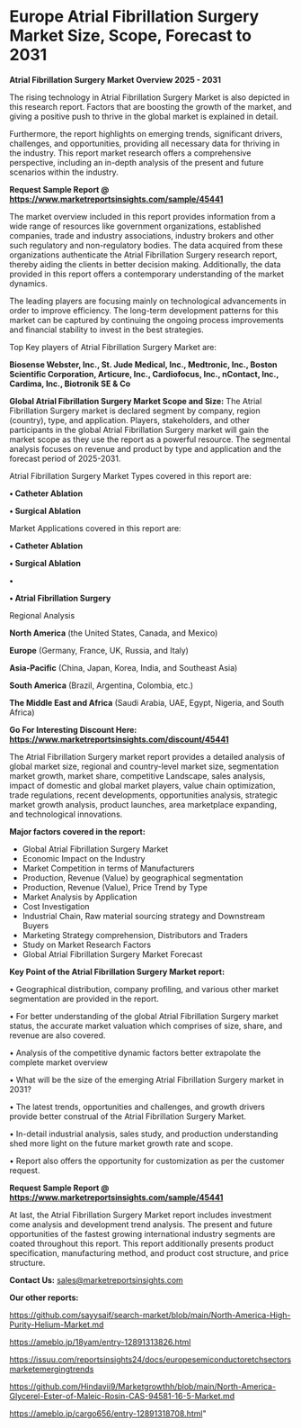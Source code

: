 # Europe Atrial Fibrillation Surgery Market Size, Scope, Forecast to 2031

<Strong> Atrial Fibrillation Surgery Market Overview 2025 - 2031</strong>

The rising technology in Atrial Fibrillation Surgery Market is also depicted in this research report. Factors that are boosting the growth of the market, and giving a positive push to thrive in the global market is explained in detail.

Furthermore, the report highlights on emerging trends, significant drivers, challenges, and opportunities, providing all necessary data for thriving in the industry. This report market research offers a comprehensive perspective, including an in-depth analysis of the present and future scenarios within the industry.

<strong>Request Sample Report @ <a href=https://www.marketreportsinsights.com/sample/45441>https://www.marketreportsinsights.com/sample/45441</a></strong>

The market overview included in this report provides information from a wide range of resources like government organizations, established companies, trade and industry associations, industry brokers and other such regulatory and non-regulatory bodies. The data acquired from these organizations authenticate the Atrial Fibrillation Surgery research report, thereby aiding the clients in better decision making. Additionally, the data provided in this report offers a contemporary understanding of the market dynamics.

The leading players are focusing mainly on technological advancements in order to improve efficiency. The long-term development patterns for this market can be captured by continuing the ongoing process improvements and financial stability to invest in the best strategies.

Top Key players of Atrial Fibrillation Surgery Market are:

<strong>Biosense Webster, Inc., St. Jude Medical, Inc., Medtronic, Inc., Boston Scientific Corporation, Articure, Inc., Cardiofocus, Inc., nContact, Inc., Cardima, Inc., Biotronik SE & Co</strong>

<strong><b>Global Atrial Fibrillation Surgery Market Scope and Size:</b></strong>
The Atrial Fibrillation Surgery market is declared segment by company, region (country), type, and application. Players, stakeholders, and other participants in the global Atrial Fibrillation Surgery market will gain the market scope as they use the report as a powerful resource. The segmental analysis focuses on revenue and product by type and application and the forecast period of 2025-2031.

Atrial Fibrillation Surgery Market Types covered in this report are:

<strong>•  Catheter Ablation

•  Surgical Ablation</strong>

Market Applications covered in this report are:

<strong>•  Catheter Ablation

•  Surgical Ablation

•  

•  Atrial Fibrillation Surgery</strong> 

Regional Analysis

<strong>North America</strong> (the United States, Canada, and Mexico)

<strong>Europe</strong> (Germany, France, UK, Russia, and Italy)

<strong>Asia-Pacific</strong> (China, Japan, Korea, India, and Southeast Asia)

<strong>South America</strong> (Brazil, Argentina, Colombia, etc.)

<strong>The Middle East and Africa</strong> (Saudi Arabia, UAE, Egypt, Nigeria, and South Africa)

<strong>Go For Interesting Discount Here: <a href=https://www.marketreportsinsights.com/discount/45441>https://www.marketreportsinsights.com/discount/45441</a></strong>

The Atrial Fibrillation Surgery market report provides a detailed analysis of global market size, regional and country-level market size, segmentation market growth, market share, competitive Landscape, sales analysis, impact of domestic and global market players, value chain optimization, trade regulations, recent developments, opportunities analysis, strategic market growth analysis, product launches, area marketplace expanding, and technological innovations.

<strong><b>Major factors covered in the report:</b></strong>
<ul>
  <li>Global Atrial Fibrillation Surgery Market </li>
  <li>Economic Impact on the Industry</li>
  <li>Market Competition in terms of Manufacturers</li>
  <li>Production, Revenue (Value) by geographical segmentation</li>
  <li>Production, Revenue (Value), Price Trend by Type</li>
  <li>Market Analysis by Application</li>
  <li>Cost Investigation</li>
  <li>Industrial Chain, Raw material sourcing strategy and Downstream Buyers</li>
  <li>Marketing Strategy comprehension, Distributors and Traders</li>
  <li>Study on Market Research Factors</li>
  <li>Global Atrial Fibrillation Surgery Market Forecast</li>
</ul>

<strong><b>Key Point of the Atrial Fibrillation Surgery Market report:</b></strong>

• Geographical distribution, company profiling, and various other market segmentation are provided in the report.

• For better understanding of the global Atrial Fibrillation Surgery market status, the accurate market valuation which comprises of size, share, and revenue are also covered.

• Analysis of the competitive dynamic factors better extrapolate the complete market overview

• What will be the size of the emerging Atrial Fibrillation Surgery market in 2031?

• The latest trends, opportunities and challenges, and growth drivers provide better construal of the Atrial Fibrillation Surgery Market.

• In-detail industrial analysis, sales study, and production understanding shed more light on the future market growth rate and scope.

• Report also offers the opportunity for customization as per the customer request.

<strong>Request Sample Report @ <a href=https://www.marketreportsinsights.com/sample/45441>https://www.marketreportsinsights.com/sample/45441</a></strong>

At last, the Atrial Fibrillation Surgery Market report includes investment come analysis and development trend analysis. The present and future opportunities of the fastest growing international industry segments are coated throughout this report. This report additionally presents product specification, manufacturing method, and product cost structure, and price structure.

<strong>Contact Us:</strong>
sales@marketreportsinsights.com

<strong>Our other reports:</strong>

<a href=https://github.com/sayysaif/search-market/blob/main/North-America-High-Purity-Helium-Market.md>https://github.com/sayysaif/search-market/blob/main/North-America-High-Purity-Helium-Market.md</a>

<a href=https://ameblo.jp/18yam/entry-12891313826.html>https://ameblo.jp/18yam/entry-12891313826.html</a>

<a href=https://issuu.com/reportsinsights24/docs/europesemiconductoretchsectorsmarketemergingtrends>https://issuu.com/reportsinsights24/docs/europesemiconductoretchsectorsmarketemergingtrends</a>

<a href=https://github.com/Hindavii9/Marketgrowthh/blob/main/North-America-Glycerel-Ester-of-Maleic-Rosin-CAS-94581-16-5-Market.md>https://github.com/Hindavii9/Marketgrowthh/blob/main/North-America-Glycerel-Ester-of-Maleic-Rosin-CAS-94581-16-5-Market.md</a>

<a href=https://ameblo.jp/cargo656/entry-12891318708.html>https://ameblo.jp/cargo656/entry-12891318708.html</a>"
